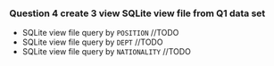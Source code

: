 ### Question 4 create 3 view SQLite view file from Q1 data set
- SQLite view file query by `POSITION` //TODO
- SQLite view file query by `DEPT` //TODO
- SQLite view file query by `NATIONALITY` //TODO
